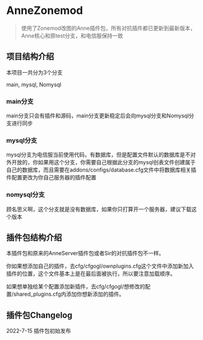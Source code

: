 # AnneZonemod

> 使用了Zonemod改图的Anne插件包，所有对抗插件都已更新到最新版本，Anne核心和原test分支，和电信服保持一致

## 项目结构介绍

本项目一共分为3个分支

main, mysql, Nomysql

### main分支

main分支只会有插件和源码，main分支更新稳定后会向mysql分支和Nomysql分支进行同步

### mysql分支

mysql分支为电信服当前使用代码，有数据库，但是配置文件默认的数据库是不对外开放的，你如果用这个分支，你需要自己根据此分支的mysql创表文件创建属于自己的数据库，而且需要在addons/configs/database.cfg文件中将数据库相关插件配置更改为你自己服务器的插件配置

### nomysql分支

顾名思义啊，这个分支就是没有数据库，如果你只打算开一个服务器，建议下载这个版本

## 插件包结构介绍

本插件包和原来的AnneServer插件包或者Sir的对抗插件包不一样。

你如果想添加自己的插件，去cfg/cfgogl/ownplugins.cfg这个文件中添加新加入插件的位置，这个文件基本上是在最后面被执行，所以要注意加载顺序。

如果想单独给某个配置添加新插件，去cfg/cfgogl/想修改的配置/shared_plugins.cfg内添加你想新添加的插件。

## 插件包Changelog

2022-7-15 插件包初始发布
